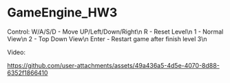 # GameEngine_HW3

Control:
W/A/S/D - Move UP/Left/Down/Right\n
R - Reset Level\n
1 - Normal View\n
2 - Top Down View\n
Enter - Restart game after finish level 3\n

Video:

https://github.com/user-attachments/assets/49a436a5-4d5e-4070-8d88-6352f1866410

